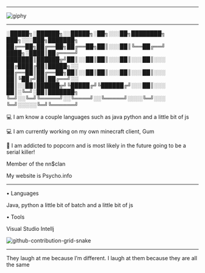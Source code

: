 _________________________________________________________________________________________________
![giphy](https://user-images.githubusercontent.com/100362062/205497217-7150dd80-583e-4661-9b57-56db6d501f4d.gif)

_________________________________________________________________________________________________

░█████╗░██████╗░░█████╗░██╗░░░██╗████████╗  ███╗░░░███╗███████╗
██╔══██╗██╔══██╗██╔══██╗██║░░░██║╚══██╔══╝  ████╗░████║██╔════╝
███████║██████╦╝██║░░██║██║░░░██║░░░██║░░░  ██╔████╔██║█████╗░░
██╔══██║██╔══██╗██║░░██║██║░░░██║░░░██║░░░  ██║╚██╔╝██║██╔══╝░░
██║░░██║██████╦╝╚█████╔╝╚██████╔╝░░░██║░░░  ██║░╚═╝░██║███████╗
╚═╝░░╚═╝╚═════╝░░╚════╝░░╚═════╝░░░░╚═╝░░░  ╚═╝░░░░░╚═╝╚══════╝
 
💻 I am know a couple languages such as java python and a little bit of js

💻 I am currently working on my own minecraft client, Gum

📖 I am addicted to popcorn and is most likely in the future going to be a serial killer!

Member of the nn$clan

My website is Psycho.info
_________________________________________________________________________________________________
• Languages

Java, python a little bit of batch and a little bit of js


• Tools

Visual Studio 
Intellj

![github-contribution-grid-snake](https://user-images.githubusercontent.com/100362062/205496947-d5bc73ca-c94d-49b2-ac42-edbd7729db17.svg)


_________________________________________________________________________________________________

They laugh at me because I’m different. 
I laugh at them because they are all the same

‎

‎

‎

‎

‎

‎

‎

‎

‎

‎

‎

‎

‎

‎

‎

‎

‎

‎

‎

‎

‎

‎

‎

‎

‎

‎

‎

‎

‎

‎

‎

‎

‎

‎

‎

‎

‎

‎

‎

‎

‎

‎

‎

‎

‎

‎

‎

‎

‎

‎

‎

‎

‎

‎

‎

‎

‎

‎

‎

‎

‎

‎

‎

‎

‎

‎

‎

‎

‎

‎

‎

‎

‎

‎

‎

‎

‎

‎

‎

‎

‎

‎

‎

‎

‎

‎

‎

‎

‎

‎

‎

‎

‎

‎

‎

‎

‎

‎

‎

‎

‎

‎

‎

‎

‎

‎

‎

‎

‎

‎

‎

‎

‎

‎

‎

‎

‎

‎

‎

‎

‎

‎

‎

‎

‎

‎

‎

‎

‎

‎

‎

‎

‎

‎

‎

‎

‎

‎

‎

‎

‎

‎

‎

‎

‎

‎

‎

‎

‎

‎

‎

‎

‎

‎

‎

‎

‎

‎

‎

‎

‎

‎

‎

‎

‎

‎

‎

‎

‎

‎

‎

‎

‎

‎

‎

‎

‎

‎

‎

‎

‎

‎

‎

‎

‎

‎

‎

‎

‎

‎

‎

‎

‎

‎

‎

‎

‎

‎

‎

‎

‎

‎

‎

‎

‎

‎

‎

‎

‎

‎

‎

‎

‎

‎

‎

‎

‎

‎

‎

‎

‎

‎

‎

‎

‎

‎

‎

‎

‎

‎

‎

‎

‎

‎

‎

‎

‎

‎

‎

‎

‎

‎

‎

‎

‎

‎

‎

‎

‎

‎

‎

‎

‎

‎

‎

‎

‎

‎

‎

‎

‎

‎

‎

‎

‎

‎

‎

‎

‎

‎

‎

‎

‎

‎

‎

‎

‎


Don't hide the fact that you're different.


<!--
**CheatingAndLeaking/Cheatingandleaking** is a ✨ _special_ ✨ repository because its `README.md` (this file) appears on your GitHub profile.

Here are some ideas to get you started:


💻 I am know a couple languages such as java python and a little bit of js.
💻 I am currently working on my own minecraft client, Gum.
📖 I am addicted to popcorn and is most likely in the future going to be a serial killer!

-->
